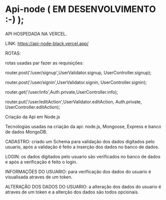 # Api-node  ( EM DESENVOLVIMENTO :-) );

API HOSPEDADA NA VERCEL.

LINK: https://api-node-black.vercel.app/

ROTAS: 

rotas usadas par fazer as requisições:

router.post('/user/signup',UserValidator.signup, UserController.signup);

router.post('/user/signin',UserValidator.signin, UserController.signin);

router.get('/user/info',Auth.private,UserController.info);

router.put('/user/editAction',UserValidator.editAction, Auth.private, UserController.editAction);



Criação da Api em Node.js

Tecnologias usadas na criação da api: node.js, Mongoose, Express e banco de dados MongoDB.

CADASTRO:
criado um Schema para validação dos dados digitados pelo usuario, após a validação é feito a inserção dos dados no banco de dados.


LOGIN:
os dados digitados pelo usuario são verificados no banco de dados e após a verificação é feito o login.


INFORMAÇÔES DO USUARIO:
para verificação dos dados do usuario é visualisada atraves de um token.


ALTERAÇÂO DOS DADOS DO USUARIO:
a alteração dos dados do usuario é atraves de um token e a alterção dos dados são todos opcionais.
